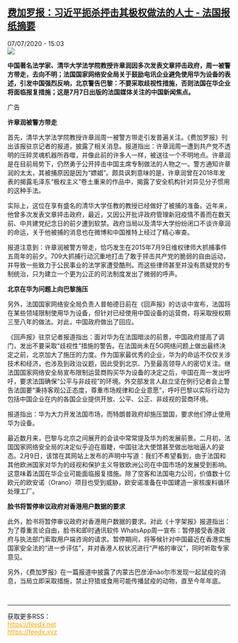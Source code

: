 <!--1594130111000-->
[费加罗报：习近平扼杀抨击其极权做法的人士 - 法国报纸摘要](http://www.rfi.fr//cn/%E4%B8%AD%E5%9B%BD/20200707-%E8%B4%B9%E5%8A%A0%E7%BD%97%E6%8A%A5-%E4%B9%A0%E8%BF%91%E5%B9%B3%E6%89%BC%E6%9D%80%E6%8A%A8%E5%87%BB%E5%85%B6%E6%9E%81%E6%9D%83%E5%81%9A%E6%B3%95%E7%9A%84%E4%BA%BA%E5%A3%AB)
------

<div>07/07/2020 - 15:03</div><img src="https://s.rfi.fr/media/display/de712a84-105a-11ea-a2a3-005056bff430/w:310/p:16x9/03-revue-de-presse_0.png"><p><strong>中国著名法学家、清华大学法学院教授许章润因多次发表文章抨击政府，周一被警方带走，去向不明；法国国家网络安全局关于鼓励电讯企业避免使用华为设备的表述，引发中国强烈反响，北京警告巴黎：不要采取歧视性措施，否则法国在华企业将面临报复措施；这是7月7日出版的法国媒体关注的中国新闻焦点。</strong></p><div class="t-content__body u-clearfix"><div class="m-interstitial"><div class="m-interstitial__ad"><divclass="m-block-ad "data-tms-ad-type="box"data-tms-ad-status="idle"data-tms-ad-pos="1"><div class="m-block-ad__label">广告</div><div class="m-block-ad__content"></div></div></div></div><p><strong>许章润被警方带走</strong></p><p>首先，清华大学法学院教授许章润周一被警方带走引发普遍关注。《费加罗报》刊出该报驻京记者的报道，披露了相关消息。报道指出：许章润周一遭到共产党不透明的压碎灵魂机器所吞噬，并像此前的许多人一样，被送往一个不明地点。许章润是在目前局势下，仍然勇于公开抨击中国主席专制做法的人物之一。警方通知许章润的太太，其被捕原因是因为“嫖娼”。颇具讽刺意味的是，许章润曾在2018年发表的揭露毛泽东“极权主义”卷土重来的作品中，揭露了安全机构针对异见分子惯用的这种手法。</p><p>实际上，这位在享有盛名的清华大学任教的教授已经做好了被捕的准备。近年来，他曾多次发表文章抨击政府，最近，又因公开批评政府管理新冠疫情不善而在数天前、中共建党纪念日的前夕遭到软禁。政府当局以及清华大学纷纷闭口不谈许章润的命运，关于他被捕的消息也在微博和中国推特上经过了精心审查。</p><p>报道注意到：许章润被警方带走，恰巧发生在2015年7月9日维权律师大抓捕事件五周年的前夕。709大抓捕行动沉重地打击了敢于抨击共产党的脆弱的自由运动，并导致一些致力于公民事业的法学家遭受酷刑。而这些律师甚至并没有质疑党的专制统治，只为建立一个更为公正的司法制度发出了微弱的呼声。</p><p><strong>北京在华为问题上向巴黎施压</strong></p><p>另外，法国国家网络安全局负责人普帕德日前在《回声报》的访谈中宣布，法国将在某些领域限制使用华为设备，但针对已经使用中国设备的运营商，将采取授权期三至八年的做法。对此，中国政府做出了回应。</p><p>《回声报》驻京记者报道指出：面对华为在法国暗淡的前景，中国政府提高了调门，发出不要采取“歧视性”措施的警告。在法国尚未在5G网络问题上做出最终决定之前，北京加大了施压的力度。作为国家最优秀的企业，华为的命运不仅仅关涉技术和经济，也涉及到政治议题，因此受到北京、乃至最高领导人的密切关注。继法国国家网络安全局宣布限制运营商购买华为设备的决定之后，中国在周一发出呼吁，要求法国确保“公平与非歧视”的环境。外交部发言人赵立坚在例行记者会上警告法国要“秉持客观公正态度，尊重市场规律和企业意愿”，呼吁巴黎以实际行动为包括中国企业在内的各国企业提供开放、公平、公正、非歧视的营商环境。</p><p>报道指出：华为大力开发法国市场，而特朗普政府却施压盟国，要求他们停止使用华为设备。</p><p>最近数月来，巴黎与北京之间展开的会谈中常常提及华为的发展前景。二月初，法国国家网络安全局的决定似乎迫在眉睫，中国驻法大使馆甚至做出咄咄逼人的姿态。2月9日，该馆在其网站上发布的声明中写道：我们不希望看到，由于法国和其他欧洲国家对华为的歧视和保护主义导致欧洲公司在中国市场的发展受到影响。这意味着法国在华企业可能面临报复措施。除了空客和法国电力公司，价值数十亿欧元的欧安诺（Orano）项目也受到威胁，欧安诺准备在中国建造一家核废料循环处理工厂。</p><p><strong>脸书将暂停审议政府对香港用户数据的要求</strong></p><p>此外，脸书将暂停审议政府对香港用户数据的要求。对此《十字架报》报道指出：为了尊重言论自由，脸书和即时通讯软件 WhatsApp周一宣布：暂停接受香港政府与执法部门索取用户端咨询的请求。暂停期间，将等候针对中国最近在香港实施国家安全法的“进一步评估”，并对香港人权状况进行“严格的审议”，同时听取专家意见。</p><p>另外，《费加罗报》在一篇报道中披露了内蒙古巴彦淖nào尔市发现一起鼠疫的消息，当局立即采取措施，禁止狩猎或食用可能传播鼠疫的动物，直至今年年底。</p><div class="o-self-promo o-self-promo--nl o-self-promo--hidden" data-selfpromo-newsletter></div><div class="o-self-promo o-self-promo--app o-self-promo--hidden" data-selfpromo-app></div></div><br><hr><div>获取更多RSS：<br><a href="https://feedx.net" style="color:orange" target="_blank">https://feedx.net</a> <br><a href="https://feedx.xyz" style="color:orange" target="_blank">https://feedx.xyz</a><br></div>
